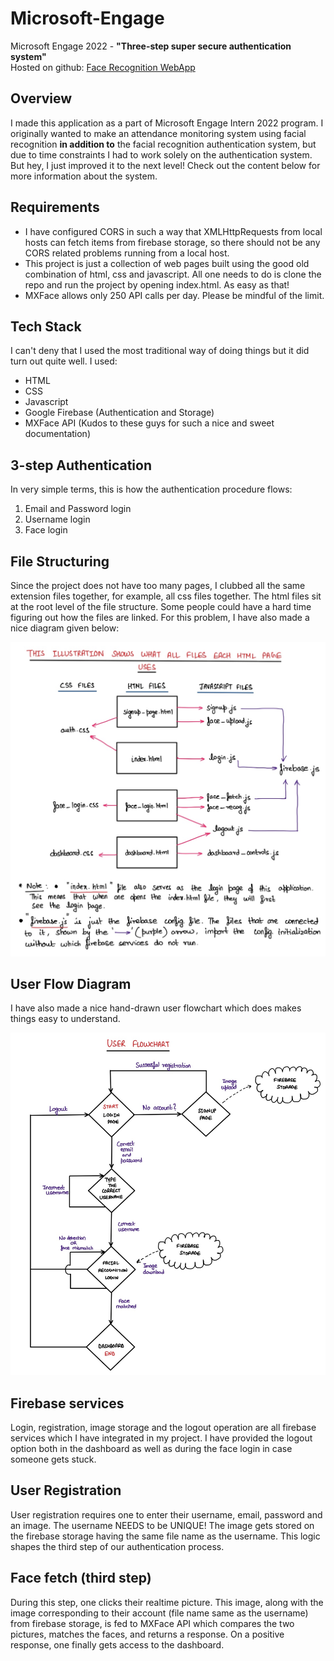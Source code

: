 # Microsoft-Engage
Microsoft Engage 2022 - **"Three-step super secure authentication system"**   
Hosted on github: [Face Recognition WebApp](https://sarthak751.github.io/My-Project/)

## Overview
I made this application as a part of Microsoft Engage Intern 2022 program. I originally wanted to make an attendance monitoring system using facial recognition **in addition to** the facial recognition authentication system, but due to time constraints I had to work solely on the authentication system. But hey, I just improved it to the next level! Check out the content below for more information about the system. 


## Requirements
* I have configured CORS in such a way that XMLHttpRequests from local hosts can fetch items from firebase storage, so there should not be any CORS related problems running from a local host. 
* This project is just a collection of web pages built using the good old combination of html, css and javascript. All one needs to do is clone the repo and run the project by opening index.html. As easy as that!
* MXFace allows only 250 API calls per day. Please be mindful of the limit.

## Tech Stack
I can't deny that I used the most traditional way of doing things but it did turn out quite well. I used:

* HTML
* CSS
* Javascript
* Google Firebase (Authentication and Storage)
* MXFace API (Kudos to these guys for such a nice and sweet documentation)

## 3-step Authentication
In very simple terms, this is how the authentication procedure flows: 

1. Email and Password login
2. Username login
3. Face login


## File Structuring
Since the project does not have too many pages, I clubbed all the same extension files together, for example, all css files together. The html files sit at the root level of
the file structure. Some people could have a hard time figuring out how the files are linked. For this problem, I have also made a nice diagram given below:

![File Strcuture Explanation](/images/structure_info.jpg)

## User Flow Diagram
I have also made a nice hand-drawn user flowchart which does makes things easy to understand.

![Flowchart](/images/flowchart.jpg)

## Firebase services
Login, registration, image storage and the logout operation are all firebase services which I have integrated in my project. I have provided the logout option both in the dashboard as well as during the face login in case someone gets stuck.

## User Registration
User registration requires one to enter their username, email, password and an image. The username NEEDS to be UNIQUE! The image gets stored on the firebase storage having the same file name as the username. This logic shapes the third step of our authentication process. 

## Face fetch (third step)
During this step, one clicks their realtime picture. This image, along with the image corresponding to their account (file name same as the username) from firebase storage, is fed to MXFace API which compares the two pictures, matches the faces, and returns a response. On a positive response, one finally gets access to the dashboard. 






